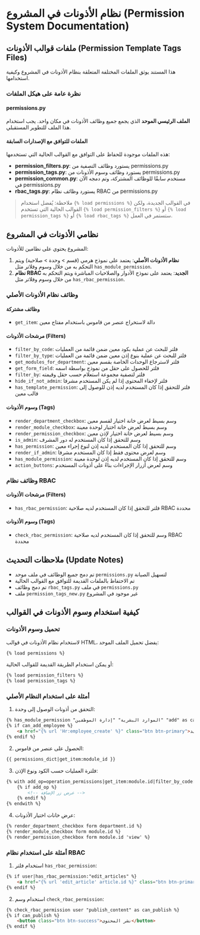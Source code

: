 # نظام الأذونات في المشروع (Permission System Documentation)

## ملفات قوالب الأذونات (Permission Template Tags Files)

هذا المستند يوثق الملفات المختلفة المتعلقة بنظام الأذونات في المشروع وكيفية استخدامها.

### نظرة عامة على هيكل الملفات

#### permissions.py

**الملف الرئيسي الموحد** الذي يجمع جميع وظائف الأذونات في مكان واحد. يجب استخدام هذا الملف للتطوير المستقبلي.

#### الملفات للتوافق مع الإصدارات السابقة

هذه الملفات موجودة للحفاظ على التوافق مع القوالب الحالية التي تستخدمها:

- **permission_filters.py**: يستورد وظائف التصفية من permissions.py
- **permission_tags.py**: يستورد وظائف وسوم الأذونات من permissions.py
- **permission_common.py**: مستخدم سابقًا للوظائف المشتركة، وتم دمجه الآن في permissions.py
- **rbac_tags.py**: يستورد وظائف نظام RBAC من permissions.py

> ملاحظة: يُفضل استخدام `{% load permissions %}` في القوالب الجديدة، ولكن القوالب الحالية التي تستخدم `{% load permission_filters %}` أو `{% load permission_tags %}` أو `{% load rbac_tags %}` ستستمر في العمل.

## نظامي الأذونات في المشروع

المشروع يحتوي على نظامين للأذونات:

1. **نظام الأذونات الأصلي**: يعتمد على نموذج هرمي (قسم > وحدة > صلاحية) ويتم التحكم به من خلال وسوم وفلاتر مثل `has_module_permission`.
2. **نظام RBAC الجديد**: يعتمد على نموذج الأدوار والصلاحيات المباشرة ويتم التحكم به من خلال وسوم وفلاتر مثل `has_rbac_permission`.

### وظائف نظام الأذونات الأصلي

#### وظائف مشتركة
- `get_item`: دالة لاستخراج عنصر من قاموس باستخدام مفتاح معين

#### مرشحات الأذونات (Filters)
- `filter_by_code`: فلتر للبحث عن عملية بكود معين ضمن قائمة من العمليات
- `filter_by_type`: فلتر للبحث عن عملية بنوع إذن معين ضمن قائمة من العمليات
- `get_modules_for_department`: فلتر لاسترجاع الوحدات الخاصة بقسم معين
- `get_form_field`: فلتر للحصول على حقل من نموذج بواسطة اسمه
- `filter_by`: فلتر لتصفية مجموعة استعلام حسب حقل وقيمته
- `hide_if_not_admin`: فلتر لإخفاء المحتوى إذا لم يكن المستخدم مشرفا
- `has_template_permission`: فلتر للتحقق إذا كان المستخدم لديه إذن للوصول إلى قالب معين

#### وسوم الأذونات (Tags)
- `render_department_checkbox`: وسم بسيط لعرض خانة اختيار لقسم معين
- `render_module_checkbox`: وسم بسيط لعرض خانة اختيار لوحدة معينة
- `render_permission_checkbox`: وسم بسيط لعرض خانة اختيار لإذن معين
- `is_admin`: وسم للتحقق إذا كان المستخدم له دور المشرف
- `has_permission`: وسم للتحقق إذا كان المستخدم لديه إذن لنوع إجراء معين
- `render_if_admin`: وسم لعرض محتوى فقط إذا كان المستخدم مشرفا
- `has_module_permission`: وسم للتحقق إذا كان المستخدم لديه إذن لوحدة معينة
- `action_buttons`: وسم لعرض أزرار الإجراءات بناءً على أذونات المستخدم

### وظائف نظام RBAC

#### مرشحات الأذونات (Filters)
- `has_rbac_permission`: فلتر للتحقق إذا كان المستخدم لديه صلاحية RBAC محددة

#### وسوم الأذونات (Tags)
- `check_rbac_permission`: وسم للتحقق إذا كان المستخدم لديه صلاحية RBAC محددة

## ملاحظات التحديث (Update Notes)

- تم دمج جميع الوظائف في ملف موحد `permissions.py` لتسهيل الصيانة
- تم الاحتفاظ بالملفات القديمة للتوافق مع القوالب الحالية
- تم دمج وظائف `rbac_tags.py` في ملف `permissions.py`
- ملف `permission_tags_new.py` غير موجود في المشروع

## كيفية استخدام وسوم الأذونات في القوالب

### تحميل وسوم الأذونات

لاستخدام نظام الأذونات في قوالب HTML، يفضل تحميل الملف الموحد:

```html
{% load permissions %}
```

أو يمكن استخدام الطريقة القديمة للقوالب الحالية:

```html
{% load permission_filters %}
{% load permission_tags %}
```

### أمثلة على استخدام النظام الأصلي

1. التحقق من أذونات الوصول إلى وحدة:

```html
{% has_module_permission "الموارد البشرية" "إدارة الموظفين" "add" as can_add_employee %}
{% if can_add_employee %}
    <a href="{% url 'Hr:employee_create' %}" class="btn btn-primary">إضافة موظف جديد</a>
{% endif %}
```

2. الحصول على عنصر من قاموس:

```html
{{ permissions_dict|get_item:module_id }}
```

3. فلترة العمليات حسب الكود ونوع الإذن:

```html
{% with add_op=operation_permissions|get_item:module.id|filter_by_code:operation.code|filter_by_type:'add' %}
    {% if add_op %}
        <!-- عرض زر الإضافة -->
    {% endif %}
{% endwith %}
```

4. عرض خانات اختيار الأذونات:

```html
{% render_department_checkbox form department.id %}
{% render_module_checkbox form module.id %}
{% render_permission_checkbox form module.id 'view' %}
```

### أمثلة على استخدام نظام RBAC

1. استخدام فلتر `has_rbac_permission`:

```html
{% if user|has_rbac_permission:"edit_articles" %}
    <a href="{% url 'edit_article' article.id %}" class="btn btn-primary">تعديل المقال</a>
{% endif %}
```

2. استخدام وسم `check_rbac_permission`:

```html
{% check_rbac_permission user "publish_content" as can_publish %}
{% if can_publish %}
    <button class="btn btn-success">نشر المحتوى</button>
{% endif %}

